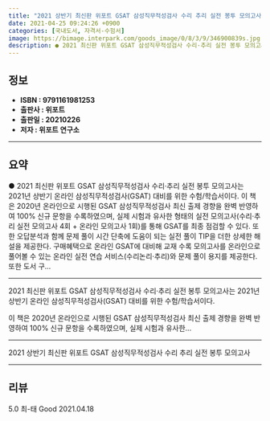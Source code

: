 ```yaml
---
title: "2021 상반기 최신판 위포트 GSAT 삼성직무적성검사 수리 추리 실전 봉투 모의고사"
date: 2021-04-25 09:24:26 +0900
categories: [국내도서, 자격서-수험서]
image: https://bimage.interpark.com/goods_image/0/8/3/9/346900839s.jpg
description: ● 2021 최신판 위포트 GSAT 삼성직무적성검사 수리·추리 실전 봉투 모의고사는 2021년 상반기 온라인 삼성직무적성검사(GSAT) 대비를 위한 수험/학습서이다. 이 책은 2020년 온라인으로 시행된 GSAT 삼성직무적성검사 최신 출제 경향을 완벽 반영하여 100% 신규 문항을 수
---
```


## **정보**

- **ISBN : 9791161981253**
- **출판사 : 위포트**
- **출판일 : 20210226**
- **저자 : 위포트 연구소**

------



## **요약**

●  2021 최신판 위포트 GSAT 삼성직무적성검사 수리·추리 실전 봉투 모의고사는 2021년 상반기 온라인 삼성직무적성검사(GSAT) 대비를 위한 수험/학습서이다. 이 책은 2020년 온라인으로 시행된 GSAT 삼성직무적성검사 최신 출제 경향을 완벽 반영하여 100% 신규 문항을 수록하였으며, 실제 시험과 유사한 형태의 실전 모의고사(수리·추리 실전 모의고사 4회 + 온라인 모의고사 1회)를 통해 GSAT를 최종 점검할 수 있다. 또한 오답분석과 함께 문제 풀이 시간 단축에 도움이 되는 실전 풀이 TIP을 더한 상세한 해설을 제공한다.  구매혜택으로 온라인 GSAT에 대비해 교재 수록 모의고사를 온라인으로 풀어볼 수 있는 온라인 실전 연습 서비스(수리논리·추리)와 문제 풀이 용지를 제공한다. 또한 도서 구...

------

2021 최신판 위포트 GSAT 삼성직무적성검사 수리·추리 실전 봉투 모의고사는 2021년 상반기 온라인 삼성직무적성검사(GSAT) 대비를 위한 수험/학습서이다.

이 책은 2020년 온라인으로 시행된 GSAT 삼성직무적성검사 최신 출제 경향을 완벽 반영하여 100% 신규 문항을 수록하였으며, 실제 시험과 유사한... 

------


2021 상반기 최신판 위포트 GSAT 삼성직무적성검사 수리 추리 실전 봉투 모의고사 

------


## **리뷰** 

5.0 최-태 Good 2021.04.18 <br/>